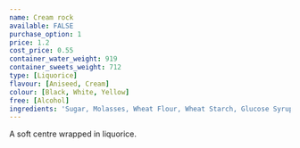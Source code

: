 ```yaml
---
name: Cream rock
available: FALSE
purchase_option: 1
price: 1.2
cost_price: 0.55
container_water_weight: 919
container_sweets_weight: 712
type: [Liquorice]
flavour: [Aniseed, Cream]
colour: [Black, White, Yellow]
free: [Alcohol]
ingredients: 'Sugar, Molasses, Wheat Flour, Wheat Starch, Glucose Syrup, Vegetable Fat, Gelatine, Dextrose, Liquorice Extract, Citric Acid, Lactic Acid, Glazing Agents: Vegetable Oil, Colours: E150C, E160A, E120'
---
```

A soft centre wrapped in liquorice.